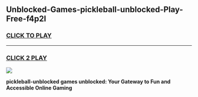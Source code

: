 
## Unblocked-Games-pickleball-unblocked-Play-Free-f4p2l
<h3>
<a href="https://premium76.site?title=pickleball-unblocked&ref=18A1">CLICK TO PLAY</a></h3>
<hr>

<h3>
<a href="https://premium76.site?title=pickleball-unblocked&ref=18A1">CLICK 2 PLAY</a>
  
</h3>

<a href="https://premium76.site?title=pickleball-unblocked&ref=18A1"><img src="https://clearcache.store/games.png"></a>


**pickleball-unblocked games unblocked: Your Gateway to Fun and Accessible Online Gaming**
